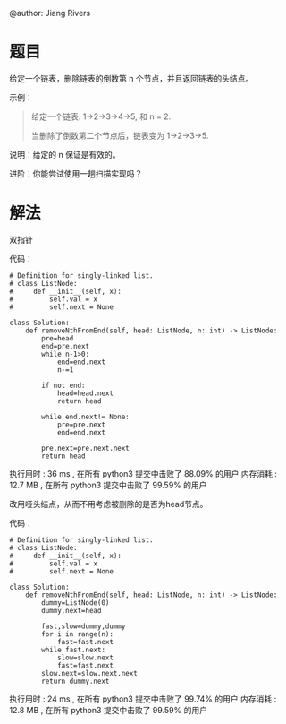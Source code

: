 @author: Jiang Rivers
# 题目
给定一个链表，删除链表的倒数第 n 个节点，并且返回链表的头结点。

示例：

>给定一个链表: 1->2->3->4->5, 和 n = 2.
>
>当删除了倒数第二个节点后，链表变为 1->2->3->5.

说明：给定的 n 保证是有效的。

进阶：你能尝试使用一趟扫描实现吗？

# 解法
双指针

代码：

    # Definition for singly-linked list.
    # class ListNode:
    #     def __init__(self, x):
    #         self.val = x
    #         self.next = None

    class Solution:
        def removeNthFromEnd(self, head: ListNode, n: int) -> ListNode:
            pre=head
            end=pre.next
            while n-1>0:
                end=end.next
                n-=1
        
            if not end:
                head=head.next
                return head

            while end.next!= None:
                pre=pre.next
                end=end.next
        
            pre.next=pre.next.next
            return head
        
执行用时 :
36 ms
, 在所有 python3 提交中击败了
88.09%
的用户
内存消耗 :
12.7 MB
, 在所有 python3 提交中击败了
99.59%
的用户

改用哑头结点，从而不用考虑被删除的是否为head节点。

代码：

    # Definition for singly-linked list.
    # class ListNode:
    #     def __init__(self, x):
    #         self.val = x
    #         self.next = None

    class Solution:
        def removeNthFromEnd(self, head: ListNode, n: int) -> ListNode:
            dummy=ListNode(0)
            dummy.next=head

            fast,slow=dummy,dummy
            for i in range(n):
                fast=fast.next
            while fast.next:
                slow=slow.next
                fast=fast.next
            slow.next=slow.next.next
            return dummy.next
        
执行用时 :
24 ms
, 在所有 python3 提交中击败了
99.74%
的用户
内存消耗 :
12.8 MB
, 在所有 python3 提交中击败了
99.59%
的用户